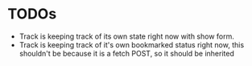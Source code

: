 # TODOs

- Track is keeping track of its own state right now with show form.
- Track is keeping track of it's own bookmarked status right now, this shouldn't be because it is a fetch POST, so it should be inherited
